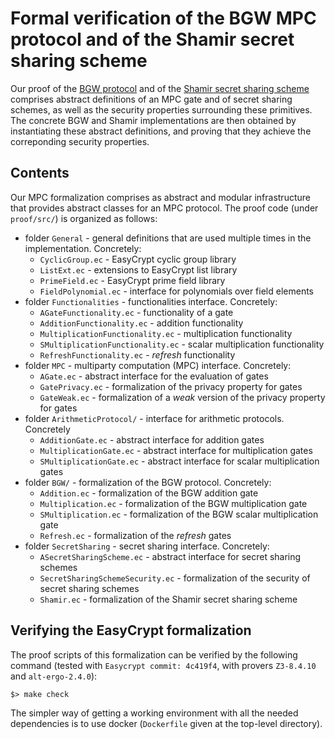 # Formal verification of the BGW MPC protocol and of the Shamir secret sharing scheme

Our proof of the [BGW protocol](https://www.math.ias.edu/~avi/PUBLICATIONS/MYPAPERS/GBW88/GBW88.ps) and of the [Shamir secret sharing scheme](https://dl.acm.org/doi/pdf/10.1145/359168.359176) comprises abstract definitions of an MPC gate and of secret sharing schemes, as well as the security properties surrounding these primitives. The concrete BGW and Shamir implementations are then obtained by instantiating these abstract definitions, and proving that they achieve the correponding security properties.

## Contents

Our MPC formalization comprises as abstract and modular infrastructure that provides abstract classes for an MPC protocol. The proof code (under `proof/src/`) is organized as follows:

- folder `General` - general definitions that are used multiple times in the implementation. Concretely:
	- `CyclicGroup.ec` - EasyCrypt cyclic group library
	- `ListExt.ec` - extensions to EasyCrypt list library
	- `PrimeField.ec` - EasyCrypt prime field library
	- `FieldPolynomial.ec` - interface for polynomials over field elements
- folder `Functionalities` - functionalities interface. Concretely:
	- `AGateFunctionality.ec` - functionality of a gate
	- `AdditionFunctionality.ec` - addition functionality
	- `MultiplicationFunctionality.ec` - multiplication functionality
	- `SMultiplicationFunctionality.ec` - scalar multiplication functionality
	- `RefreshFunctionality.ec` - _refresh_ functionality
- folder `MPC` - multiparty computation (MPC) interface. Concretely:
	- `AGate.ec` - abstract interface for the evaluation of gates
	- `GatePrivacy.ec` - formalization of the privacy property for gates
	- `GateWeak.ec` - formalization of a _weak_ version of the privacy property for gates
- folder `ArithmeticProtocol/` - interface for arithmetic protocols. Concretely
	- `AdditionGate.ec` - abstract interface for addition gates
	- `MultiplicationGate.ec` - abstract interface for multiplication gates
	- `SMultiplicationGate.ec` - abstract interface for scalar multiplication gates
- folder `BGW/` - formalization of the BGW protocol. Concretely:
	- `Addition.ec` - formalization of the BGW addition gate
	- `Multiplication.ec` - formalization of the BGW multiplication gate
	- `SMultiplication.ec` - formalization of the BGW scalar multiplication gate
	- `Refresh.ec` - formalization of the _refresh_ gates
- folder `SecretSharing` - secret sharing interface. Concretely:
	- `ASecretSharingScheme.ec` - abstract interface for secret sharing schemes
	- `SecretSharingSchemeSecurity.ec` - formalization of the security of secret sharing schemes
	- `Shamir.ec` - formalization of the Shamir secret sharing scheme

## Verifying the EasyCrypt formalization

The proof scripts of this formalization can be verified by the following command (tested with `Easycrypt commit: 4c419f4`, with provers `Z3-8.4.10` and `alt-ergo-2.4.0`):

`$> make check`


The simpler way of getting a working environment with all the needed dependencies is to use docker (`Dockerfile` given at the top-level directory).
